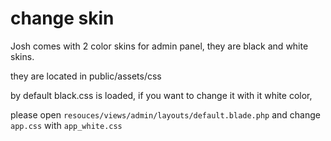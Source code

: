 # change skin

Josh comes with 2 color skins for admin panel, they are black and white skins.

they are located in public/assets/css

by default black.css is loaded, if you want to change it with it white color,

please open `resouces/views/admin/layouts/default.blade.php` and change `app.css` with `app_white.css`

